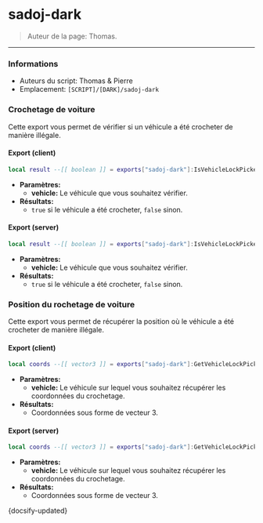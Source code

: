 # sadoj-dark

> Auteur de la page: Thomas.

---

### Informations

* Auteurs du script: Thomas & Pierre
* Emplacement: `[SCRIPT]/[DARK]/sadoj-dark`



### Crochetage de voiture

Cette export vous permet de vérifier si un véhicule a été crocheter de manière illégale.

<!-- tabs:start -->
#### **Export (client)**
```lua
local result --[[ boolean ]] = exports["sadoj-dark"]:IsVehicleLockPicked(vehicle --[[ vehicle ]])
```

* **Paramètres:**
  * **vehicle:** Le véhicule que vous souhaitez vérifier.
* **Résultats:**
  * `true` si le véhicule a été crocheter, `false` sinon.

#### **Export (server)**
```lua
local result --[[ boolean ]] = exports["sadoj-dark"]:IsVehicleLockPicked(vehicle --[[ vehicle ]])
```

* **Paramètres:**
  * **vehicle:** Le véhicule que vous souhaitez vérifier.
* **Résultats:**
  * `true` si le véhicule a été crocheter, `false` sinon.
<!-- tabs:end -->

### Position du rochetage de voiture

Cette export vous permet de récupérer la position où le véhicule a été crocheter de manière illégale.

<!-- tabs:start -->
#### **Export (client)**
```lua
local coords --[[ vector3 ]] = exports["sadoj-dark"]:GetVehicleLockPickingPosition(vehicle --[[ vehicle ]])
```

* **Paramètres:**
  * **vehicle:** Le véhicule sur lequel vous souhaitez récupérer les coordonnées du crochetage.
* **Résultats:**
  * Coordonnées sous forme de vecteur 3.

#### **Export (server)**
```lua
local coords --[[ vector3 ]] = exports["sadoj-dark"]:GetVehicleLockPickingPosition(vehicle --[[ vehicle ]])
```

* **Paramètres:**
  * **vehicle:** Le véhicule sur lequel vous souhaitez récupérer les coordonnées du crochetage.
* **Résultats:**
  * Coordonnées sous forme de vecteur 3.
<!-- tabs:end -->


{docsify-updated}